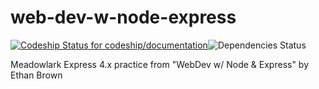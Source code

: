 web-dev-w-node-express
======================
[ ![Codeship Status for codeship/documentation](https://codeship.com/projects/b3603380-7349-0132-ed25-668408718eb6/status)](https://codeship.com/projects/54916)![Dependencies Status](https://david-dm.org/SametSisartenep/web-dev-w-node-express.svg)

Meadowlark Express 4.x practice from "WebDev w/ Node &amp; Express" by Ethan Brown
